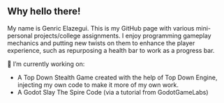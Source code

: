 ## Why hello there!

My name is Genric Elazegui. This is my GitHub page with various mini-personal projects/college assignments. I enjoy programming gameplay mechanics and putting new twists on them to enhance the player experience, such as repurposing a health bar to work as a progress bar. 

🔭 I’m currently working on:

- A Top Down Stealth Game created with the help of Top Down Engine, injecting my own code to make it more of my own work.
- A Godot Slay The Spire Code (via a tutorial from GodotGameLabs)

<!--
**dataEcto/dataEcto** is a ✨ _special_ ✨ repository because its `README.md` (this file) appears on your GitHub profile.

Here are some ideas to get you started:

- 🔭 I’m currently working on ...
- 🌱 I’m currently learning ...
- 👯 I’m looking to collaborate on ...
- 🤔 I’m looking for help with ...
- 💬 Ask me about ...
- 📫 How to reach me: ...
- 😄 Pronouns: ...
- ⚡ Fun fact: ...
-->
